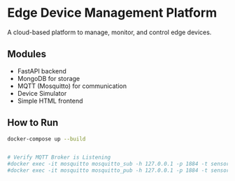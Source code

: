 # Edge Device Management Platform

A cloud-based platform to manage, monitor, and control edge devices.

## Modules
- FastAPI backend
- MongoDB for storage
- MQTT (Mosquitto) for communication
- Device Simulator
- Simple HTML frontend

## How to Run

```bash
docker-compose up --build


# Verify MQTT Broker is Listening
#docker exec -it mosquitto mosquitto_sub -h 127.0.0.1 -p 1884 -t sensor/data
#docker exec -it mosquitto mosquitto_pub -h 127.0.0.1 -p 1884 -t sensor/data -m "Hello MQTT"
